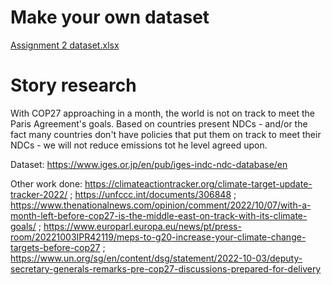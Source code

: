 # Make your own dataset

[Assignment 2 dataset.xlsx ](https://github.com/emmaricketts/datajournalism-fall22/blob/1bb09ff85fb1c130c2ff502d8cadce3928e2e667/Assignment%202%20dataset.xlsx)

# Story research

With COP27 approaching in a month, the world is not on track to meet the Paris Agreement's goals. Based on countries present NDCs - and/or the fact many countries don't have policies that put them on track to meet their NDCs - we will not reduce emissions tot he level agreed upon.

Dataset:  https://www.iges.or.jp/en/pub/iges-indc-ndc-database/en

Other work done: https://climateactiontracker.org/climate-target-update-tracker-2022/ ; https://unfccc.int/documents/306848 ; https://www.thenationalnews.com/opinion/comment/2022/10/07/with-a-month-left-before-cop27-is-the-middle-east-on-track-with-its-climate-goals/ ; https://www.europarl.europa.eu/news/pt/press-room/20221003IPR42119/meps-to-g20-increase-your-climate-change-targets-before-cop27 ; https://www.un.org/sg/en/content/dsg/statement/2022-10-03/deputy-secretary-generals-remarks-pre-cop27-discussions-prepared-for-delivery
